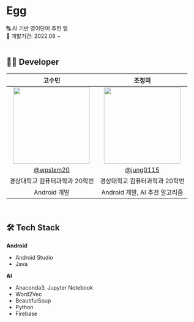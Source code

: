 # Egg
🔠 AI 기반 영어단어 추천 앱  
📅 개발기간: 2022.08 ~  
<br />

## 🧑‍💻 Developer
| 고수민 | 조정미 |
| :---: | :---: |
| <img width="200px" src="https://avatars.githubusercontent.com/u/72858039?v=4" /> | <img width="200px" src="https://avatars.githubusercontent.com/u/76805879?v=4" /> |
| [@wpslxm20](https://github.com/wpslxm20) | [@jung0115](https://github.com/jung0115) |
| 경상대학교 컴퓨터과학과 20학번 | 경상대학교 컴퓨터과학과 20학번 |
| Android 개발 | Android 개발, AI 추천 알고리즘 |

<br />

## 🛠️ Tech Stack
**Android**  
- Android Studio  
- Java  
  
**AI**  
- Anaconda3, Jupyter Notebook  
- Word2Vec  
- BeautifulSoup  
- Python  
- Firebase  
